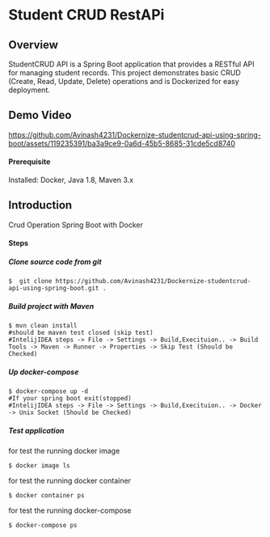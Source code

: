 # Student CRUD RestAPi

## Overview
StudentCRUD API is a Spring Boot application that provides a RESTful API for managing student records. This project demonstrates basic CRUD (Create, Read, Update, Delete) operations and is Dockerized for easy deployment.

## Demo Video
https://github.com/Avinash4231/Dockernize-studentcrud-api-using-spring-boot/assets/119235391/ba3a9ce9-0a6d-45b5-8685-31cde5cd8740


#### Prerequisite

Installed: Docker, Java 1.8, Maven 3.x


## Introduction

 Crud Operation Spring Boot with Docker

#### Steps

##### Clone source code from git
```
$  git clone https://github.com/Avinash4231/Dockernize-studentcrud-api-using-spring-boot.git .
```
##### Build project with Maven
```
$ mvn clean install
#should be maven test closed (skip test)
#IntelijIDEA steps -> File -> Settings -> Build,Execituion.. -> Build Tools -> Maven -> Runner -> Properties -> Skip Test (Should be Checked)
```
##### Up docker-compose
```
$ docker-compose up -d
#If your spring boot exit(stopped)
#IntelijIDEA steps -> File -> Settings -> Build,Execituion.. -> Docker -> Unix Socket (Should be Checked)
```

##### Test application
for test the running docker image
```
$ docker image ls
```
for test the running docker container
```
$ docker container ps
```
for test the running docker-compose
```
$ docker-compose ps
```



​    
